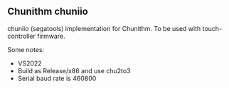 ## Chunithm chuniio

chuniio (segatools) implementation for Chunithm. To be used with touch-controller firmware.

Some notes:
- VS2022
- Build as Release/x86 and use chu2to3
- Serial baud rate is 460800
